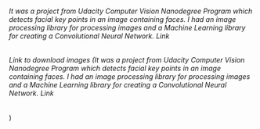 
###### It was a project from Udacity Computer Vision Nanodegree Program which detects facial key points in an image containing faces. I had an image processing library for processing images and a Machine Learning library for creating a Convolutional Neural Network. Link
###### Link to download images (It was a project from Udacity Computer Vision Nanodegree Program which detects facial key points in an image containing faces. I had an image processing library for processing images and a Machine Learning library for creating a Convolutional Neural Network. Link
)
